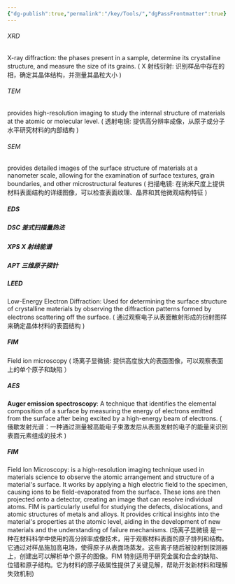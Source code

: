 ```yaml
---
{"dg-publish":true,"permalink":"/key/Tools/","dgPassFrontmatter":true}
---
```



###### XRD 
X-ray diffraction: the phases present in a sample, determine its crystalline structure, and measure the size of its grains. 
( X 射线衍射: 识别样品中存在的相，确定其晶体结构，并测量其晶粒大小 )
###### TEM 
provides high-resolution imaging to study the internal structure of materials at the atomic or molecular level. 
( 透射电镜: 提供高分辨率成像，从原子或分子水平研究材料的内部结构 )
###### SEM 
provides detailed images of the surface structure of materials at a nanometer scale, allowing for the examination of surface textures, grain boundaries, and other microstructural features
( 扫描电镜: 在纳米尺度上提供材料表面结构的详细图像，可以检查表面纹理、晶界和其他微观结构特征 )
##### EDS

##### DSC 差式扫描量热法
##### XPS X 射线能谱
##### APT 三维原子探针
##### LEED
Low-Energy Electron Diffraction: Used for determining the surface structure of crystalline materials by observing the diffraction patterns formed by electrons scattering off the surface.
( 通过观察电子从表面散射形成的衍射图样来确定晶体材料的表面结构 )
##### FIM
Field ion microscopy
( 场离子显微镜: 提供高度放大的表面图像，可以观察表面上的单个原子和缺陷 ）
##### AES
**Auger emission spectroscopy**: A technique that identifies the elemental composition of a surface by measuring the energy of electrons emitted from the surface after being excited by a high-energy beam of electrons.
( 俄歇发射光谱：一种通过测量被高能电子束激发后从表面发射的电子的能量来识别表面元素组成的技术 )

 ##### FIM
 Field Ion Microscopy: is a high-resolution imaging technique used in materials science to observe the atomic arrangement and structure of a material's surface. It works by applying a high electric field to the specimen, causing ions to be field-evaporated from the surface. These ions are then projected onto a detector, creating an image that can resolve individual atoms. FIM is particularly useful for studying the defects, dislocations, and atomic structures of metals and alloys. It provides critical insights into the material's properties at the atomic level, aiding in the development of new materials and the understanding of failure mechanisms.
 (场离子显微镜 是一种在材料科学中使用的高分辨率成像技术，用于观察材料表面的原子排列和结构。它通过对样品施加高电场，使得原子从表面场蒸发。这些离子随后被投射到探测器上，创建出可以解析单个原子的图像。FIM 特别适用于研究金属和合金的缺陷、位错和原子结构。它为材料的原子级属性提供了关键见解，帮助开发新材料和理解失效机制)
 
 